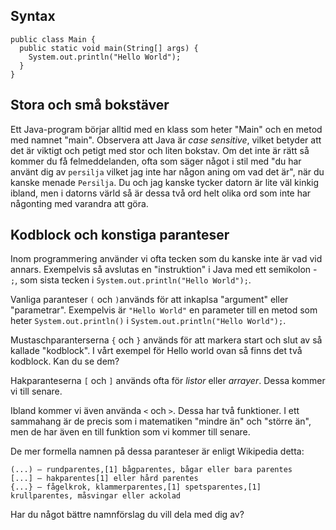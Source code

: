 ## Syntax

    public class Main {
      public static void main(String[] args) {
        System.out.println("Hello World");
      }
    }

## Stora och små bokstäver

Ett Java-program börjar alltid med en klass som heter "Main" och en metod med namnet "main". Observera att Java är _case sensitive_, vilket betyder att det är viktigt och petigt med stor och liten bokstav. Om det inte är rätt så kommer du få felmeddelanden, ofta som säger något i stil med "du har använt dig av `persilja` vilket jag inte har någon aning om vad det är", när du kanske menade `Persilja`. Du och jag kanske tycker datorn är lite väl kinkig ibland, men i datorns värld så är dessa två ord helt olika ord som inte har någonting med varandra att göra.

## Kodblock och konstiga paranteser

Inom programmering använder vi ofta tecken som du kanske inte är vad vid annars. Exempelvis så avslutas en "instruktion" i Java med ett semikolon - `;`, som sista tecken i `System.out.println("Hello World");`.

Vanliga paranteser `(` och `)`används för att inkaplsa "argument" eller "parametrar". Exempelvis är `"Hello World"` en parameter till en metod som heter `System.out.println()` i `System.out.println("Hello World");`.

Mustaschparanterserna `{` och `}` används för att markera start och slut av så kallade "kodblock". I vårt exempel för Hello world ovan så finns det två kodblock. Kan du se dem?

Hakparanteserna `[` och `]` används ofta för _listor_ eller _arrayer_. Dessa kommer vi till senare.

Ibland kommer vi även använda `<` och `>`. Dessa har två funktioner. I ett sammahang är de precis som i matematiken "mindre än" och "större än", men de har även en till funktion som vi kommer till senare.

De mer formella namnen på dessa paranteser är enligt Wikipedia detta:

    (...) – rundparentes,[1] bågparentes, bågar eller bara parentes
    [...] – hakparentes[1] eller hård parentes
    {...} – fågelkrok, klammerparentes,[1] spetsparentes,[1] krullparentes, måsvingar eller ackolad

Har du något bättre namnförslag du vill dela med dig av?
